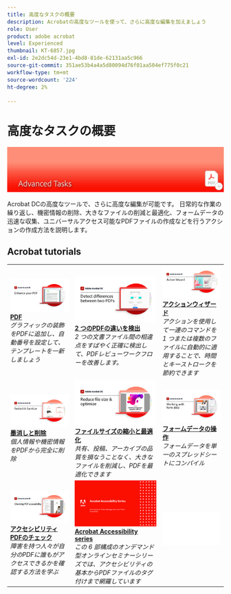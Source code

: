 ```yaml
---
title: 高度なタスクの概要
description: Acrobatの高度なツールを使って、さらに高度な編集を加えましょう
role: User
product: adobe acrobat
level: Experienced
thumbnail: KT-6857.jpg
exl-id: 2e2dc54d-23e1-4bd8-81de-62131aa5c966
source-git-commit: 351ae53b4a4a5d80094d76f01aa504ef775f0c21
workflow-type: tm+mt
source-wordcount: '224'
ht-degree: 2%

---
```


# 高度なタスクの概要

![Acrobat入門の画像](../assets/Hero-AdvancedTasks.png)

Acrobat DCの高度なツールで、さらに高度な編集が可能です。 日常的な作業の繰り返し、機密情報の削除、大きなファイルの削減と最適化、フォームデータの迅速な収集、ユニバーサルアクセス可能なPDFファイルの作成などを行うアクションの作成方法を説明します。

## Acrobat tutorials

<table style="table-layout:fixed">
<tr>
  <td>
    <a href="enhance.md">
      <img alt="PDF" src="../assets/Enhance_1280.png" />
    </a>
    <div>
    <a href="enhance.md"><strong>PDF</strong></a>
    </div>
    <em>グラフィックの装飾をPDFに追加し、自動番号を設定して、テンプレートを一新しましょう</em>
    <br>
  </td>
  <td>
    <a href="compare.md">
      <img alt="2 つのPDFの違いを検出" src="../assets/Compare_1280.png" />
    </a>
    <div>
    <a href="compare.md"><strong>2 つのPDFの違いを検出</strong></a>
    </div>
    <em>2 つの文書ファイル間の相違点をすばやく正確に検出して、PDFレビューワークフローを改善します。</em>
    <br>
  </td>
  <td>
    <a href="action.md">
      <img alt="アクションウィザード" src="../assets/Action.jpg" />
    </a>
    <div>
    <a href="action.md"><strong>アクションウィザード</strong></a>
    </div>
    <em>アクションを使用して一連のコマンドを 1 つまたは複数のファイルに自動的に適用することで、時間とキーストロークを節約できます</em>
    <br>
  </td>  
</tr>
<tr>
  <td>
    <a href="redact.md">
      <img alt="墨消しと削除" src="../assets/Redact.jpg" />
    </a>
    <div>
    <a href="redact.md"><strong>墨消しと削除</strong></a>
    </div>
    <em>個人情報や機密情報をPDFから完全に削除</em>
    <br>
  </td>
  <td>
    <a href="reduce.md">
      <img alt="ファイルサイズの縮小と最適化" src="../assets/Reduce.jpg" />
    </a>
    <div>
    <a href="reduce.md"><strong>ファイルサイズの縮小と最適化</strong></a>
    </div>
    <em>共有、投稿、アーカイブの品質を損なうことなく、大きなファイルを削減し、PDFを最適化できます</em>
    <br>
  </td>
  <td>
    <a href="formdata.md">
      <img alt="アクションウィザード" src="../assets/FormData.jpg" />
    </a>
    <div>
    <a href="formdata.md"><strong>フォームデータの操作</strong></a>
    </div>
    <em>フォームデータを単一のスプレッドシートにコンパイル</em>
    <br>
  </td>
</tr>
<tr>
  <td>
    <a href="accessibility.md">
      <img alt="アクセシビリティPDFのチェック" src="../assets/Checkingaccessible_1280.jpg" />
    </a>
    <div>
    <a href="accessibility.md"><strong>アクセシビリティPDFのチェック</strong></a>
    </div>
    <em>障害を持つ人々が自分のPDFに誰もがアクセスできるかを確認する方法を学ぶ</em>
    <br>
  </td>
  <td>
    <a href="accessibility-series.md">
      <img alt="アクセシブルなPDFファイルの準備" src="../assets/Accessibilityseries_1280.png" />
    </a>
    <div>
    <a href="accessibility-series.md"><strong>Acrobat Accessibility series</strong></a>
    </div>
    <em>この 6 部構成のオンデマンド型オンラインセミナーシリーズでは、アクセシビリティの基本からPDFファイルのタグ付けまで網羅しています</em>
    <br>
  </td>
  <td>
   <img alt="スペーサー" src="../assets/Whitespacer.png" />
    <div>
    <br>
  </td>
</tr>
</table>
